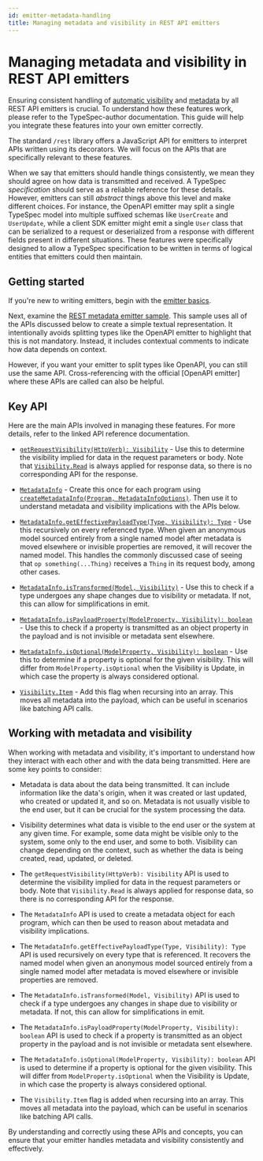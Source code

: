 ```yaml
---
id: emitter-metadata-handling
title: Managing metadata and visibility in REST API emitters
---
```


# Managing metadata and visibility in REST API emitters

Ensuring consistent handling of [automatic visibility](../libraries/http/operations.md#automatic-visibility) and [metadata](../libraries/http/operations.md#metadata) by all REST API emitters is crucial. To understand how these features work, please refer to the TypeSpec-author documentation. This guide will help you integrate these features into your own emitter correctly.

The standard `/rest` library offers a JavaScript API for emitters to interpret APIs written using its decorators. We will focus on the APIs that are specifically relevant to these features.

When we say that emitters should handle things consistently, we mean they should agree on how data is transmitted and received. A TypeSpec _specification_ should serve as a reliable reference for these details. However, emitters can still _abstract_ things above this level and make different choices. For instance, the OpenAPI emitter may split a single TypeSpec model into multiple suffixed schemas like `UserCreate` and `UserUpdate`, while a client SDK emitter might emit a single `User` class that can be serialized to a request or deserialized from a response with different fields present in different situations. These features were specifically designed to allow a TypeSpec specification to be written in terms of logical entities that emitters could then maintain.

## Getting started

If you're new to writing emitters, begin with the [emitter basics](./emitters-basics.md).

Next, examine the [REST metadata emitter sample](https://github.com/microsoft/typespec/tree/main/packages/samples/rest-metadata-emitter). This sample uses all of the APIs discussed below to create a simple textual representation. It intentionally avoids splitting types like the OpenAPI emitter to highlight that this is not mandatory. Instead, it includes contextual comments to indicate how data depends on context.

However, if you want your emitter to split types like OpenAPI, you can still use the same API. Cross-referencing with the official [OpenAPI emitter] where these APIs are called can also be helpful.

## Key API

Here are the main APIs involved in managing these features. For more details, refer to the linked API reference documentation.

- [`getRequestVisibility(HttpVerb): Visibility`](../libraries/http/reference/js-api/functions/getRequestVisibility.md) - Use this to determine the visibility implied for data in the request parameters or body. Note that [`Visibility.Read`](../libraries/http/reference/js-api/enumerations/Visibility.md#item) is always applied for response data, so there is no corresponding API for the response.

- [`MetadataInfo`](../libraries/http/reference/js-api/interfaces/MetadataInfo.md) - Create this once for each program using [`createMetadataInfo(Program, MetadataInfoOptions)`](../libraries/http/reference/js-api/functions/createMetadataInfo.md). Then use it to understand metadata and visibility implications with the APIs below.

- [`MetadataInfo.getEffectivePayloadType(Type, Visibility): Type`](../libraries/http/reference/js-api/interfaces/MetadataInfo.md#geteffectivepayloadtype) - Use this recursively on every referenced type. When given an anonymous model sourced entirely from a single named model after metadata is moved elsewhere or invisible properties are removed, it will recover the named model. This handles the commonly discussed case of seeing that `op something(...Thing)` receives a `Thing` in its request body, among other cases.

- [`MetadataInfo.isTransformed(Model, Visibility)`](../libraries/http/reference/js-api/interfaces/MetadataInfo.md#istransformed) - Use this to check if a type undergoes any shape changes due to visibility or metadata. If not, this can allow for simplifications in emit.

- [`MetadataInfo.isPayloadProperty(ModelProperty, Visibility): boolean`](../libraries/http/reference/js-api/interfaces/MetadataInfo.md#ispayloadproperty) - Use this to check if a property is transmitted as an object property in the payload and is not invisible or metadata sent elsewhere.

- [`MetadataInfo.isOptional(ModelProperty, Visibility): boolean`](../libraries/http/reference/js-api/interfaces/MetadataInfo.md#isoptional) - Use this to determine if a property is optional for the given visibility. This will differ from `ModelProperty.isOptional` when the Visibility is Update, in which case the property is always considered optional.

- [`Visibility.Item`](../libraries/http/reference/js-api/enumerations/Visibility.md#item) - Add this flag when recursing into an array. This moves all metadata into the payload, which can be useful in scenarios like batching API calls.

## Working with metadata and visibility

When working with metadata and visibility, it's important to understand how they interact with each other and with the data being transmitted. Here are some key points to consider:

- Metadata is data about the data being transmitted. It can include information like the data's origin, when it was created or last updated, who created or updated it, and so on. Metadata is not usually visible to the end user, but it can be crucial for the system processing the data.

- Visibility determines what data is visible to the end user or the system at any given time. For example, some data might be visible only to the system, some only to the end user, and some to both. Visibility can change depending on the context, such as whether the data is being created, read, updated, or deleted.

- The `getRequestVisibility(HttpVerb): Visibility` API is used to determine the visibility implied for data in the request parameters or body. Note that `Visibility.Read` is always applied for response data, so there is no corresponding API for the response.

- The `MetadataInfo` API is used to create a metadata object for each program, which can then be used to reason about metadata and visibility implications.

- The `MetadataInfo.getEffectivePayloadType(Type, Visibility): Type` API is used recursively on every type that is referenced. It recovers the named model when given an anonymous model sourced entirely from a single named model after metadata is moved elsewhere or invisible properties are removed.

- The `MetadataInfo.isTransformed(Model, Visibility)` API is used to check if a type undergoes any changes in shape due to visibility or metadata. If not, this can allow for simplifications in emit.

- The `MetadataInfo.isPayloadProperty(ModelProperty, Visibility): boolean` API is used to check if a property is transmitted as an object property in the payload and is not invisible or metadata sent elsewhere.

- The `MetadataInfo.isOptional(ModelProperty, Visibility): boolean` API is used to determine if a property is optional for the given visibility. This will differ from `ModelProperty.isOptional` when the Visibility is Update, in which case the property is always considered optional.

- The `Visibility.Item` flag is added when recursing into an array. This moves all metadata into the payload, which can be useful in scenarios like batching API calls.

By understanding and correctly using these APIs and concepts, you can ensure that your emitter handles metadata and visibility consistently and effectively.
